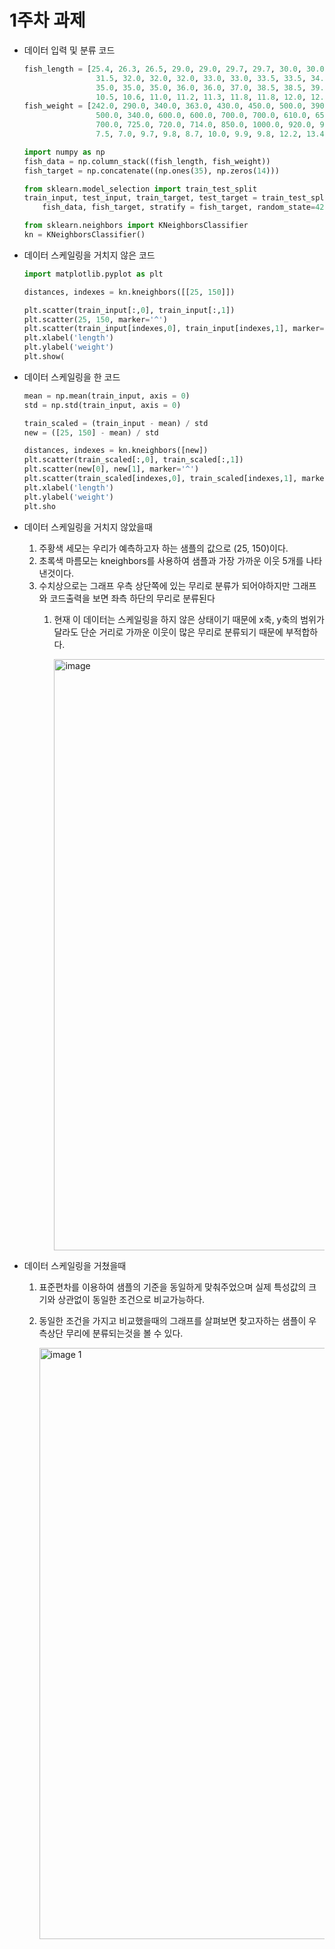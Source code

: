 # 1주차 과제

- 데이터 입력 및 분류 코드
    
    ```python
    fish_length = [25.4, 26.3, 26.5, 29.0, 29.0, 29.7, 29.7, 30.0, 30.0, 30.7, 31.0, 31.0,
                    31.5, 32.0, 32.0, 32.0, 33.0, 33.0, 33.5, 33.5, 34.0, 34.0, 34.5, 35.0,
                    35.0, 35.0, 35.0, 36.0, 36.0, 37.0, 38.5, 38.5, 39.5, 41.0, 41.0, 9.8,
                    10.5, 10.6, 11.0, 11.2, 11.3, 11.8, 11.8, 12.0, 12.2, 12.4, 13.0, 14.3, 15.0]
    fish_weight = [242.0, 290.0, 340.0, 363.0, 430.0, 450.0, 500.0, 390.0, 450.0, 500.0, 475.0, 500.0,
                    500.0, 340.0, 600.0, 600.0, 700.0, 700.0, 610.0, 650.0, 575.0, 685.0, 620.0, 680.0,
                    700.0, 725.0, 720.0, 714.0, 850.0, 1000.0, 920.0, 955.0, 925.0, 975.0, 950.0, 6.7,
                    7.5, 7.0, 9.7, 9.8, 8.7, 10.0, 9.9, 9.8, 12.2, 13.4, 12.2, 19.7, 19.9]
    
    import numpy as np
    fish_data = np.column_stack((fish_length, fish_weight))
    fish_target = np.concatenate((np.ones(35), np.zeros(14)))
    
    from sklearn.model_selection import train_test_split
    train_input, test_input, train_target, test_target = train_test_split(
        fish_data, fish_target, stratify = fish_target, random_state=42)
    
    from sklearn.neighbors import KNeighborsClassifier
    kn = KNeighborsClassifier()
    ```
    
- 데이터 스케일링을 거치지 않은 코드
    
    ```python
    import matplotlib.pyplot as plt
    
    distances, indexes = kn.kneighbors([[25, 150]])
    
    plt.scatter(train_input[:,0], train_input[:,1])
    plt.scatter(25, 150, marker='^')
    plt.scatter(train_input[indexes,0], train_input[indexes,1], marker='D')
    plt.xlabel('length')
    plt.ylabel('weight')
    plt.show(
    ```
    
- 데이터 스케일링을 한 코드
    
    ```python
    mean = np.mean(train_input, axis = 0)
    std = np.std(train_input, axis = 0)
    
    train_scaled = (train_input - mean) / std
    new = ([25, 150] - mean) / std
    
    distances, indexes = kn.kneighbors([new])
    plt.scatter(train_scaled[:,0], train_scaled[:,1])
    plt.scatter(new[0], new[1], marker='^')
    plt.scatter(train_scaled[indexes,0], train_scaled[indexes,1], marker='D')
    plt.xlabel('length')
    plt.ylabel('weight')
    plt.sho
    ```
    

- 데이터 스케일링을 거치지 않았을때
    1. 주황색 세모는 우리가 예측하고자 하는 샘플의 값으로 (25, 150)이다. 
    2. 초록색 마름모는 kneighbors를 사용하여 샘플과 가장 가까운 이웃 5개를 나타낸것이다.
    3. 수치상으로는 그래프 우측 상단쪽에 있는 무리로 분류가 되어야하지만 그래프와 코드출력을 보면 좌측 하단의 무리로 분류된다
        1. 현재 이 데이터는 스케일링을 하지 않은 상태이기 때문에 x축, y축의 범위가 달라도 단순 거리로 가까운 이웃이 많은 무리로 분류되기 때문에 부적합하다.
            
            <img width="1274" height="946" alt="image" src="https://github.com/user-attachments/assets/272be54f-f3d5-450d-9c77-605967f33e6e" />

            
- 데이터 스케일링을 거쳤을때
    1. 표준편차를 이용하여 샘플의 기준을 동일하게 맞춰주었으며 실제 특성값의 크기와 상관없이 동일한 조건으로 비교가능하다.
    2. 동일한 조건을 가지고 비교했을때의 그래프를 살펴보면 찾고자하는 샘플이 우측상단 무리에 분류되는것을 볼 수 있다.
        
        <img width="1278" height="946" alt="image 1" src="https://github.com/user-attachments/assets/992fc5be-4fd6-4f70-a98b-4483c12c526c" />
